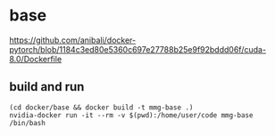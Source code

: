 # base

https://github.com/anibali/docker-pytorch/blob/1184c3ed80e5360c697e27788b25e9f92bddd06f/cuda-8.0/Dockerfile

## build and run

```
(cd docker/base && docker build -t mmg-base .)
nvidia-docker run -it --rm -v $(pwd):/home/user/code mmg-base /bin/bash
```

